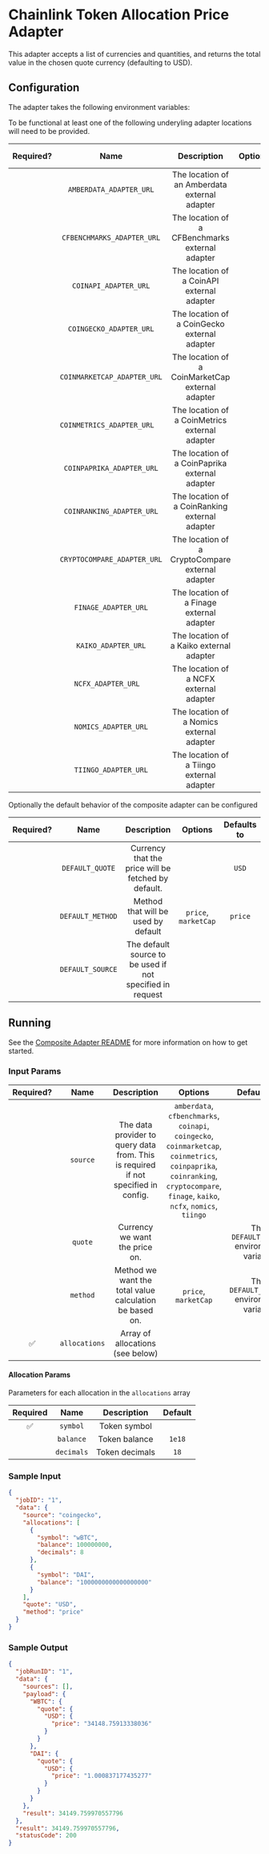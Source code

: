 # Chainlink Token Allocation Price Adapter

This adapter accepts a list of currencies and quantities, and returns the total value in the chosen quote currency (defaulting to USD).

## Configuration

The adapter takes the following environment variables:

To be functional at least one of the following underyling adapter locations will need to be provided.

| Required? |            Name             |                   Description                    | Options | Defaults to |
| :-------: | :-------------------------: | :----------------------------------------------: | :-----: | :---------: |
|           |   `AMBERDATA_ADAPTER_URL`   |  The location of an Amberdata external adapter   |         |             |
|           | `CFBENCHMARKS_ADAPTER_URL`  | The location of a CFBenchmarks external adapter  |         |             |
|           |    `COINAPI_ADAPTER_URL`    |    The location of a CoinAPI external adapter    |         |             |
|           |   `COINGECKO_ADAPTER_URL`   |   The location of a CoinGecko external adapter   |         |             |
|           | `COINMARKETCAP_ADAPTER_URL` | The location of a CoinMarketCap external adapter |         |             |
|           | `COINMETRICS_ADAPTER_URL  ` |  The location of a CoinMetrics external adapter  |         |             |
|           |  `COINPAPRIKA_ADAPTER_URL`  |  The location of a CoinPaprika external adapter  |         |             |
|           |  `COINRANKING_ADAPTER_URL`  |  The location of a CoinRanking external adapter  |         |             |
|           | `CRYPTOCOMPARE_ADAPTER_URL` | The location of a CryptoCompare external adapter |         |             |
|           |    `FINAGE_ADAPTER_URL`     |    The location of a Finage external adapter     |         |             |
|           |     `KAIKO_ADAPTER_URL`     |     The location of a Kaiko external adapter     |         |             |
|           |    `NCFX_ADAPTER_URL  `     |     The location of a NCFX external adapter      |         |             |
|           |    `NOMICS_ADAPTER_URL`     |    The location of a Nomics external adapter     |         |             |
|           |    `TIINGO_ADAPTER_URL`     |    The location of a Tiingo external adapter     |         |             |

Optionally the default behavior of the composite adapter can be configured

| Required? |       Name       |                        Description                        |       Options        | Defaults to |
| :-------: | :--------------: | :-------------------------------------------------------: | :------------------: | :---------: |
|           | `DEFAULT_QUOTE`  |    Currency that the price will be fetched by default.    |                      |    `USD`    |
|           | `DEFAULT_METHOD` |            Method that will be used by default            | `price`, `marketCap` |   `price`   |
|           | `DEFAULT_SOURCE` | The default source to be used if not specified in request |                      |             |

## Running

See the [Composite Adapter README](../README.md) for more information on how to get started.

### Input Params

| Required? |     Name      |                                    Description                                     |                                                                                      Options                                                                                      |                Defaults to                |
| :-------: | :-----------: | :--------------------------------------------------------------------------------: | :-------------------------------------------------------------------------------------------------------------------------------------------------------------------------------: | :---------------------------------------: |
|           |   `source`    | The data provider to query data from. This is required if not specified in config. | `amberdata`, `cfbenchmarks`, `coinapi`, `coingecko`, `coinmarketcap`, `coinmetrics`, `coinpaprika`, `coinranking`, `cryptocompare`, `finage`, `kaiko`, `ncfx`, `nomics`, `tiingo` |                                           |
|           |    `quote`    |                           Currency we want the price on.                           |                                                                                                                                                                                   | The `DEFAULT_QUOTE` environment variable  |
|           |   `method`    |              Method we want the total value calculation be based on.               |                                                                               `price`, `marketCap`                                                                                | The `DEFAULT_METHOD` environment variable |
|    ✅     | `allocations` |                          Array of allocations (see below)                          |                                                                                                                                                                                   |

#### Allocation Params

Parameters for each allocation in the `allocations` array

| Required |    Name    |  Description   | Default |
| :------: | :--------: | :------------: | :-----: |
|    ✅    |  `symbol`  |  Token symbol  |         |
|          | `balance`  | Token balance  | `1e18`  |
|          | `decimals` | Token decimals |  `18`   |

### Sample Input

```json
{
  "jobID": "1",
  "data": {
    "source": "coingecko",
    "allocations": [
      {
        "symbol": "wBTC",
        "balance": 100000000,
        "decimals": 8
      },
      {
        "symbol": "DAI",
        "balance": "1000000000000000000"
      }
    ],
    "quote": "USD",
    "method": "price"
  }
}
```

### Sample Output

```json
{
  "jobRunID": "1",
  "data": {
    "sources": [],
    "payload": {
      "WBTC": {
        "quote": {
          "USD": {
            "price": "34148.75913338036"
          }
        }
      },
      "DAI": {
        "quote": {
          "USD": {
            "price": "1.000837177435277"
          }
        }
      }
    },
    "result": 34149.759970557796
  },
  "result": 34149.759970557796,
  "statusCode": 200
}
```
